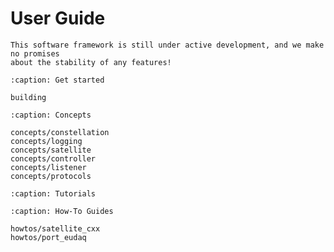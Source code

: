 # User Guide

```{warning}
This software framework is still under active development, and we make no promises
about the stability of any features!
```

```{toctree}
:caption: Get started

building
```

```{toctree}
:caption: Concepts

concepts/constellation
concepts/logging
concepts/satellite
concepts/controller
concepts/listener
concepts/protocols
```

```{toctree}
:caption: Tutorials
```

```{toctree}
:caption: How-To Guides

howtos/satellite_cxx
howtos/port_eudaq
```
